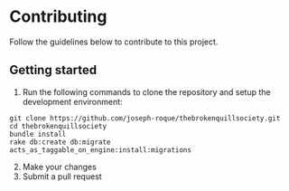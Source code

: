 # Contributing

Follow the guidelines below to contribute to this project.

## Getting started

1. Run the following commands to clone the repository and setup the development environment:

```
git clone https://github.com/joseph-roque/thebrokenquillsociety.git
cd thebrokenquillsociety
bundle install
rake db:create db:migrate acts_as_taggable_on_engine:install:migrations
```

2. Make your changes
3. Submit a pull request
